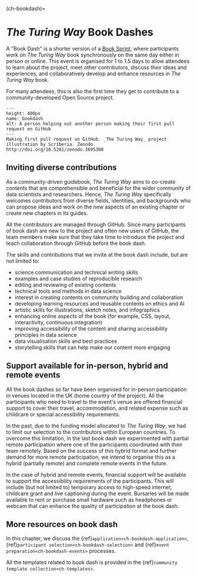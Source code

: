 (ch-bookdash)=
# _The Turing Way_ Book Dashes

A "Book Dash" is a shorter version of a [Book Sprint](https://en.wikipedia.org/wiki/Book_sprint), where participants work on _The Turing Way_ book synchronously on the same day either in person or online.
This event is organised for 1 to 1.5 days to allow attendees to learn about the project, meet other contributors, discuss their ideas and experiences, and collaboratively develop and enhance resources in _The Turing Way_ book.

For many attendees, this is also the first time they get to contribute to a community-developed Open Source project.

```{figure} ../figures/bookdash.png
---
height: 400px
name: bookdash
alt: A person helping out another person making their first pull request on GitHub
---
Making first pull request on GitHub. _The Turing Way_ project illustration by Scriberia. Zenodo. http://doi.org/10.5281/zenodo.3695300
```

## Inviting diverse contributions

As a community-driven guidebook, _The Turing Way_ aims to co-create contents that are comprehensible and beneficial for the wider community of data scientists and researchers.
Hence, _The Turing Way_ specifically welcomes contributors from diverse fields, identities, and backgrounds who can propose ideas and work on the new aspects of an existing chapter or create new chapters in its guides.

All the contributors are managed through GitHub.
Since many participants of book dash are new to the project and often new users of GitHub, the team members make sure that they take time to introduce the project and teach collaboration through GitHub before the book dash.

The skills and contributions that we invite at the book dash include, but are not limited to:

- science communication and technical writing skills
- examples and case studies of reproducible research
- editing and reviewing of existing contents
- technical tools and methods in data science
- interest in creating contents on community building and collaboration
- developing learning resources and reusable contents on ethics and AI
- artistic skills for illustrations, sketch notes, and infographics
- enhancing online aspects of the book (for example, CSS, layout, interactivity, continuous integration)
- improving accessibility of the content and sharing accessibility principles in data science
- data visualisation skills and best practices
- storytelling skills that can help make our content more engaging

## Support available for in-person, hybrid and remote events

All the book dashes so far have been organised for in-person participation in venues located in the UK (home country of the project).
All the participants who need to travel to the event's venue are offered financial support to cover their travel, accommodation, and related expense such as childcare or special accessibility requirements.

In the past, due to the funding model allocated to _The Turing Way_, we had to limit our selection to the contributors within European countries.
To overcome this limitation, in the last book dash we experimented with partial remote participation where one of the participants coordinated with their team remotely.
Based on the success of this hybrid format and further demand for more remote participation, we intend to organise this as a hybrid (partially remote) and complete remote events in the future.

In the case of hybrid and remote events, financial support will be available to support the accessibility requirements of the participants.
This will include (but not limited to) temporary access to high-speed internet, childcare grant and live captioning during the event.
Bursaries will be made available to rent or purchase small hardware such as headphones or webcam that can enhance the quality of participation at the book dash.

## More resources on book dash

In this chapter, we discuss the {ref}`application<ch-bookdash-application>`, {ref}`participant selection<ch-bookdash-selection>` and {ref}`event preparation<ch-bookdash-events>` processes.

All the templates related to book dash is provided in the {ref}`community template collection<ch-templates>`.
